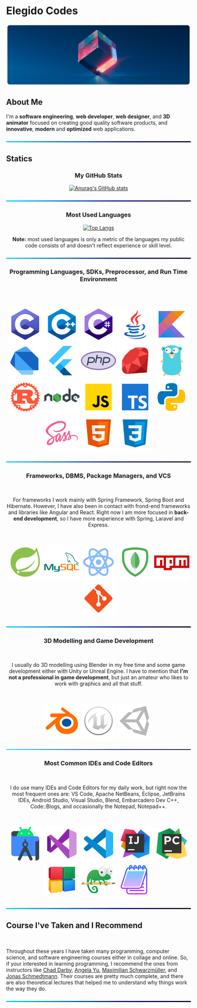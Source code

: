 # Elegido Codes

![BackGround](img/cover.png)

## About Me

I'm a **software engineering**, **web developer**, **web designer**, and **3D animator** focused on creating good quality software products, and **innovative**, **modern** and **optimized** web applications.

![BackGround](img/Line.png)

## Statics

<div align=center>

### My GitHub Stats

[![Anurag's GitHub stats](https://github-readme-stats.vercel.app/api?username=elegidocodes&show_icons=true&theme=github_dark&bg_color=00000000&hide=prs&hide_border=true)](https://github.com/anuraghazra/github-readme-stats)

![BackGround](img/Line.png)

### Most Used Languages


[![Top Langs](https://github-readme-stats.vercel.app/api/top-langs/?username=elegidocodes&langs_count=10&layout=compact&theme=github_dark&bg_color=00000000&hide_border=true)](https://github.com/anuraghazra/github-readme-stats)

**Note:** most used languages is only a metric of the languages my public code consists of and doesn't reflect experience or skill level.

![BackGround](img/Line.png)

### Programming Languages, SDKs, Preprocessor, and Run Time Environment

<br>

<br>

![C](img/icons/icons8-c.svg)
![C++](img/icons/icons8-cpp.svg)
![C#](img/icons/icons8-c-sharp.svg)
![Java](img/icons/icons8-java.svg)
![Kotlin](img/icons/icons8-kotlin.svg)
![Dart](img/icons/icons8-dart.svg)
![Flutter](img/icons/icons8-flutter.svg)
![PHP](img/icons/icons8-php.svg)
![Ruby](img/icons/icons8-ruby.svg)
![Go](img/icons/icons8-golang.svg)
![Rust](img/icons/icons8-rust.svg)
![Node](img/icons/icons8-nodejs.svg)
![JavaScript](img/icons/icons8-javascript.svg)
![TypeScript](img/icons/icons8-typescript.svg)
![Python](img/icons/icons8-python.svg)
![Sass](img/icons/icons8-sass.svg)
![HTML5](img/icons/icons8-html-5.svg)
![CSS3](img/icons/icons8-css3.svg)

![BackGround](img/Line.png)

### Frameworks, DBMS, Package Managers, and VCS

<br>

For frameworks I work mainly with Spring Framework, Spring Boot and Hibernate. However, I have also been in contact with frond-end frameworks and libraries like Angular and React. Right now I am more focused in **back-end development**, so I have more experience with Spring, Laravel and Express. 

<br>

![Spring Framework](img/icons/icons8-spring.svg)
![MySQL](img/icons/icons8-mysql.svg)
![React](img/icons/icons8-react.svg)
![MongoDB](img/icons/icons8-mongodb.svg)
![NPM](img/icons/icons8-npm.svg)
![Git](img/icons/icons8-git.svg)

![BackGround](img/Line.png)

### 3D Modelling and Game Development

<br>

I usually do 3D modelling using Blender in my free time and some game development either with Unity or Unreal Engine. I have to mention that **I'm not a professional in game development**, but just an amateur who likes to work with graphics and all that stuff. 

<br>

![Blender](img/icons/icons8-blender-3d.svg)
![Unreal Engine](img/icons/icons8-unreal-engine.svg)
![Unity](img/icons/icons8-unity.svg)

![BackGround](img/Line.png)

### Most Common IDEs and Code Editors

<br>

I do use many IDEs and Code Editors for my daily work, but right now the most frequent ones are: VS Code, Apache NetBeans, Eclipse, JetBrains IDEs, Android Studio, Visual Studio, Blend, Embarcadero Dev C++, Code::Blogs, and occasionally the Notepad, Notepad++.  

<br>

![Android Studio](img/icons/icons8-android-studio.svg)
![Visual Studio](img/icons/icons8-visual-studio.svg)
![Visual Studio](img/icons/icons8-visual-studio-code-2019.svg)
![Visual Studio](img/icons/icons8-intellij-idea.svg)
![Visual Studio](img/icons/icons8-pycharm.svg)
![Visual Studio](img/icons/icons8-code-blocks.svg)
![Visual Studio](img/icons/icons8-notepad++.svg)
![Visual Studio](img/icons/icons8-windows-notepad.svg)

![BackGround](img/Line.png)

</div>

## Course I've Taken and I Recommend

<br>

Throughout these years I have taken many programming, computer science, and software engineering courses either in collage and online. So, if your interested in learning programming, I recommend the ones from instructors like [Chad Darby](https://github.com/darbyluv2code), [Angela Yu](https://github.com/angelabauer), [Maximilian Schwarzmüller](https://github.com/mschwarzmueller), and [Jonas Schmedtmann](https://github.com/jonasschmedtmann). Their courses are pretty much complete, and there are also theoretical lectures that helped me to understand why things work the way they do.

![BackGround](img/Line.png)
